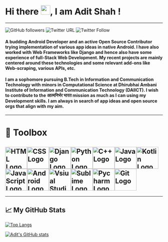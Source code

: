 # Hi there <img src="https://raw.githubusercontent.com/MartinHeinz/MartinHeinz/master/wave.gif" width="30px">, I am Adit Shah !
---
![GitHub followers](https://img.shields.io/github/followers/adit19shah?style=social)
![Twitter URL](https://img.shields.io/twitter/url?style=social&url=https%3A%2F%2Ftwitter.com%2FAditSha16934402)
![Twitter Follow](https://img.shields.io/twitter/follow/AditSha16934402?style=social)

#### A budding Android Developer and an active Open Source Contributor trying implementation of various app ideas in native Android. I have also worked with Web Frameworks like Django and hence also have some experience of full-Stack Web Development. My recent projects are mainly centered around these technologies and some relevant add-ons like Web-scraping, various APIs, etc.

#### I am a sophomore pursuing B.Tech in Information and Communication Technology with minors in Computational Science at Dhirubhai Ambani Institute of Information and Communication Technology (DAIICT). I wish to contribute to the आत्मनिर्भर भारत mission as much as I can using my Development skills. I am always in search of app ideas and open source orgs that align with my aim. 
---

# 🧰 Toolbox
 
<img src="https://cdn.worldvectorlogo.com/logos/html5-2.svg" alt="HTML Logo" width="70" height="70"/><img src="https://cdn.worldvectorlogo.com/logos/css3.svg" alt="CSS Logo" width="70" height="70"/><img src="https://cdn.worldvectorlogo.com/logos/django-community.svg" alt="Django Logo" width="70" height="70"/><img src="https://cdn.worldvectorlogo.com/logos/python-5.svg" alt="Python Logo" width="70" height="70"/><img src="https://cdn.worldvectorlogo.com/logos/c.svg" alt="C++ Logo" width="70" height="70"/><img src="https://cdn.worldvectorlogo.com/logos/java-4.svg" alt="Java Logo" width="70" height="70"/><img src="https://cdn.worldvectorlogo.com/logos/kotlin-2.svg" alt="Kotlin Logo" width="70" height="70"/><img src="https://cdn.worldvectorlogo.com/logos/logo-javascript.svg" alt="JavaScript Logo" width="70" height="70"/><img src="https://cdn.worldvectorlogo.com/logos/android.svg" alt="Android Logo" width="70" height="70"/><img src="https://cdn.worldvectorlogo.com/logos/visual-studio-code-1.svg" alt="Vsiual Studio Code Logo" width="70" height="70"/><img src="https://cdn.worldvectorlogo.com/logos/sublime-text.svg" alt="Sublime Logo" width="70" height="70"/><img src="https://cdn.worldvectorlogo.com/logos/pycharm-1.svg" alt="Pycharm Logo" width="70" height="70"/><img src="https://cdn.worldvectorlogo.com/logos/git.svg" alt="Git Logo" width="70" height="70"/>
---

---

## &#x1f4c8; My GitHub Stats

[![Top Langs](https://github-readme-stats.vercel.app/api/top-langs/?username=adit19shah&theme=radical)](https://github.com/anuraghazra/github-readme-stats)

[![Adit's GitHub stats](https://github-readme-stats.vercel.app/api?username=adit19shah&theme=radical)](https://github.com/anuraghazra/github-readme-stats)

<!--
**adit19shah/adit19shah** is a ✨ _special_ ✨ repository because its `README.md` (this file) appears on your GitHub profile.

Here are some ideas to get you started:

- 🔭 I’m currently working on ...
- 🌱 I’m currently learning ...
- 👯 I’m looking to collaborate on ...
- 🤔 I’m looking for help with ...
- 💬 Ask me about ...
- 📫 How to reach me: ...
- 😄 Pronouns: ...
- ⚡ Fun fact: ...
-->

